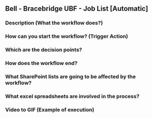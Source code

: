 ## Bell - Bracebridge UBF - Job List [Automatic]

### Description (What the workflow does?)

### How can you start the workflow? (Trigger Action)

### Which are the decision points?

### How does the workflow end?

### What SharePoint lists are going to be affected by the workflow?

### What excel spreadsheets are involved in the process?

### Video to GIF (Example of execution)